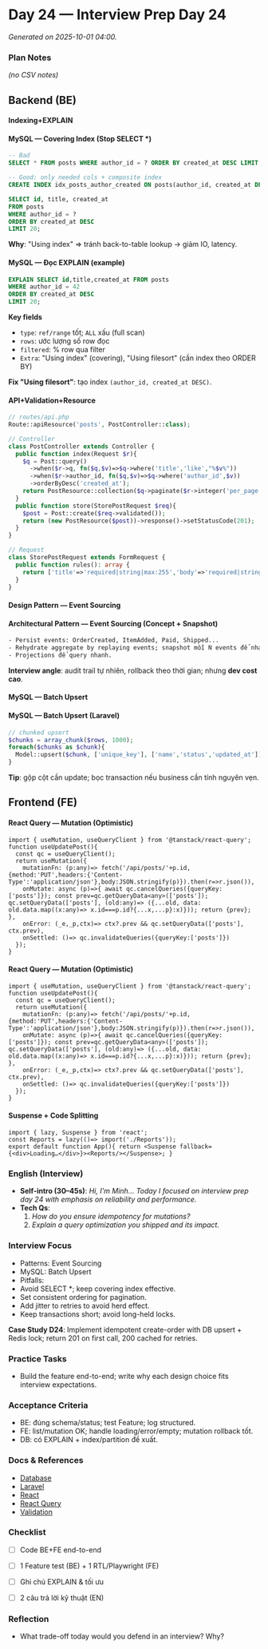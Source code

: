 # Day 24 — Interview Prep Day 24

_Generated on 2025-10-01 04:00._

### Plan Notes
_(no CSV notes)_

## Backend (BE)

#### Indexing+EXPLAIN
#### MySQL — Covering Index (Stop SELECT *)
```sql
-- Bad
SELECT * FROM posts WHERE author_id = ? ORDER BY created_at DESC LIMIT 20;

-- Good: only needed cols + composite index
CREATE INDEX idx_posts_author_created ON posts(author_id, created_at DESC);

SELECT id, title, created_at
FROM posts
WHERE author_id = ?
ORDER BY created_at DESC
LIMIT 20;
```
**Why**: "Using index" => tránh back-to-table lookup → giảm IO, latency.


#### MySQL — Đọc EXPLAIN (example)
```sql
EXPLAIN SELECT id,title,created_at FROM posts
WHERE author_id = 42
ORDER BY created_at DESC
LIMIT 20;
```
**Key fields**  
- `type`: `ref/range` tốt; `ALL` xấu (full scan)  
- `rows`: ước lượng số row đọc  
- `filtered`: % row qua filter  
- `Extra`: "Using index" (covering), "Using filesort" (cần index theo ORDER BY)

**Fix "Using filesort"**: tạo index `(author_id, created_at DESC)`.


#### API+Validation+Resource
```php
// routes/api.php
Route::apiResource('posts', PostController::class);

// Controller
class PostController extends Controller {
  public function index(Request $r){
    $q = Post::query()
      ->when($r->q, fn($q,$v)=>$q->where('title','like',"%$v%"))
      ->when($r->author_id, fn($q,$v)=>$q->where('author_id',$v))
      ->orderByDesc('created_at');
    return PostResource::collection($q->paginate($r->integer('per_page',20)));
  }
  public function store(StorePostRequest $req){
    $post = Post::create($req->validated());
    return (new PostResource($post))->response()->setStatusCode(201);
  }
}

// Request
class StorePostRequest extends FormRequest {
  public function rules(): array {
    return ['title'=>'required|string|max:255','body'=>'required|string','author_id'=>'required|integer|exists:users,id'];
  }
}
```

#### Design Pattern — Event Sourcing
#### Architectural Pattern — Event Sourcing (Concept + Snapshot)
```txt
- Persist events: OrderCreated, ItemAdded, Paid, Shipped...
- Rehydrate aggregate by replaying events; snapshot mỗi N events để nhanh hơn.
- Projections để query nhanh.
```
**Interview angle**: audit trail tự nhiên, rollback theo thời gian; nhưng **dev cost cao**.


#### MySQL — Batch Upsert
#### MySQL — Batch Upsert (Laravel)
```php
// chunked upsert
$chunks = array_chunk($rows, 1000);
foreach($chunks as $chunk){
  Model::upsert($chunk, ['unique_key'], ['name','status','updated_at']);
}
```
**Tip**: gộp cột cần update; bọc transaction nếu business cần tính nguyên vẹn.


## Frontend (FE)

#### React Query — Mutation (Optimistic)
```tsx
import { useMutation, useQueryClient } from '@tanstack/react-query';
function useUpdatePost(){
  const qc = useQueryClient();
  return useMutation({
    mutationFn: (p:any)=> fetch('/api/posts/'+p.id,{method:'PUT',headers:{'Content-Type':'application/json'},body:JSON.stringify(p)}).then(r=>r.json()),
    onMutate: async (p)=>{ await qc.cancelQueries({queryKey:['posts']}); const prev=qc.getQueryData<any>(['posts']); qc.setQueryData(['posts'], (old:any)=> ({...old, data: old.data.map((x:any)=> x.id===p.id?{...x,...p}:x)})); return {prev}; },
    onError: (_e,_p,ctx)=> ctx?.prev && qc.setQueryData(['posts'], ctx.prev),
    onSettled: ()=> qc.invalidateQueries({queryKey:['posts']})
  });
}
```

#### React Query — Mutation (Optimistic)
```tsx
import { useMutation, useQueryClient } from '@tanstack/react-query';
function useUpdatePost(){
  const qc = useQueryClient();
  return useMutation({
    mutationFn: (p:any)=> fetch('/api/posts/'+p.id,{method:'PUT',headers:{'Content-Type':'application/json'},body:JSON.stringify(p)}).then(r=>r.json()),
    onMutate: async (p)=>{ await qc.cancelQueries({queryKey:['posts']}); const prev=qc.getQueryData<any>(['posts']); qc.setQueryData(['posts'], (old:any)=> ({...old, data: old.data.map((x:any)=> x.id===p.id?{...x,...p}:x)})); return {prev}; },
    onError: (_e,_p,ctx)=> ctx?.prev && qc.setQueryData(['posts'], ctx.prev),
    onSettled: ()=> qc.invalidateQueries({queryKey:['posts']})
  });
}
```

#### Suspense + Code Splitting
```tsx
import { lazy, Suspense } from 'react';
const Reports = lazy(()=> import('./Reports'));
export default function App(){ return <Suspense fallback={<div>Loading…</div>}><Reports/></Suspense>; }
```

### English (Interview)
- **Self-intro (30–45s)**: *Hi, I'm Minh… Today I focused on interview prep day 24 with emphasis on reliability and performance.*
- **Tech Qs**:  
  1) *How do you ensure idempotency for mutations?*  
  2) *Explain a query optimization you shipped and its impact.*


### Interview Focus
- Patterns: Event Sourcing
- MySQL: Batch Upsert
- Pitfalls:
- Avoid SELECT *; keep covering index effective.
- Set consistent ordering for pagination.
- Add jitter to retries to avoid herd effect.
- Keep transactions short; avoid long-held locks.

**Case Study D24**: Implement idempotent create-order with DB upsert + Redis lock; return 201 on first call, 200 cached for retries.

### Practice Tasks
- Build the feature end-to-end; write why each design choice fits interview expectations.

### Acceptance Criteria
- BE: đúng schema/status; test Feature; log structured.
- FE: list/mutation OK; handle loading/error/empty; mutation rollback tốt.
- DB: có EXPLAIN + index/partition đề xuất.


### Docs & References
- [Database](https://dev.mysql.com/doc/)
- [Laravel](https://laravel.com/docs)
- [React](https://react.dev/learn)
- [React Query](https://tanstack.com/query/latest)
- [Validation](https://laravel.com/docs/validation)

### Checklist
- [ ] Code BE+FE end-to-end
- [ ] 1 Feature test (BE) + 1 RTL/Playwright (FE)
- [ ] Ghi chú EXPLAIN & tối ưu
- [ ] 2 câu trả lời kỹ thuật (EN)


### Reflection
- What trade-off today would you defend in an interview? Why?